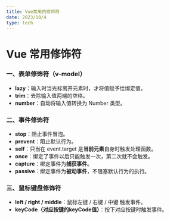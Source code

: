 ```yaml
---
title: Vue常用的修饰符
date: 2023/10/4
type: tech
---
```


# Vue 常用修饰符

### 一、表单修饰符（v-model）

- **lazy**：输入时当光标离开元素时，才将值赋予给绑定值。
- **trim**：去除输入值两端的空格。
- **number**：自动将输入值转换为 Number 类型。

### 二、事件修饰符

- **stop**：阻止事件冒泡。
- **prevent**：阻止默认行为。
- **self**：只当在 event.target 是**当前元素**自身时触发处理函数。
- **once**：绑定了事件以后只能触发一次，第二次就不会触发。
- **capture**：绑定事件为**捕获事件**。
- **passive**：绑定事件为**被动事件**，不阻塞默认行为的执行。

### 三、鼠标键盘修饰符

- **left / right / middle**：鼠标左键 / 右键 / 中键 触发事件。
- **keyCode（对应按键的keyCode值）**：按下对应按键时触发事件。